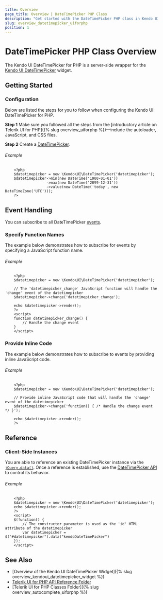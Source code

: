 ```yaml
---
title: Overview
page_title: Overview | DateTimePicker PHP Class
description: "Get started with the DateTimePicker PHP class in Kendo UI."
slug: overview_datetimepicker_uiforphp
position: 1
---
```


# DateTimePicker PHP Class Overview

The Kendo UI DateTimePicker for PHP is a server-side wrapper for the [Kendo UI DateTimePicker](/api/javascript/ui/datetimepicker) widget.

## Getting Started

### Configuration

Below are listed the steps for you to follow when configuring the Kendo UI DateTimePicker for PHP.

**Step 1** Make sure you followed all the steps from the [introductory article on Telerik UI for PHP]({% slug overview_uiforphp %})&mdash;include the autoloader, JavaScript, and CSS files.

**Step 2** Create a [DateTimePicker](/api/javascript/ui/datetimepicker).

###### Example

        <?php
        $datetimepicker = new \Kendo\UI\DateTimePicker('datetimepicker');
        $datetimepicker->min(new DateTime('1900-01-01'))
                       ->max(new DateTime('2099-12-31'))
                       ->value(new DateTime('today', new DateTimeZone('UTC')));
        ?>

## Event Handling

You can subscribe to all DateTimePicker [events](/api/javascript/ui/datetimepicker#events).

### Specify Function Names

The example below demonstrates how to subscribe for events by specifying a JavaScript function name.

###### Example

        <?php
        $datetimepicker = new \Kendo\UI\DateTimePicker('datetimepicker');

        // The 'datetimepicker_change' JavaScript function will handle the 'change' event of the datetimepicker
        $datetimepicker->change('datetimepicker_change');

        echo $datetimepicker->render();
        ?>
        <script>
        function datetimepicker_change() {
            // Handle the change event
        }
        </script>

### Provide Inline Code

The example below demonstrates how to subscribe to events by providing inline JavaScript code.

###### Example

        <?php
        $datetimepicker = new \Kendo\UI\DateTimePicker('datetimepicker');

        // Provide inline JavaScript code that will handle the 'change' event of the datetimepicker
        $datetimepicker->change('function() { /* Handle the change event */ }');

        echo $datetimepicker->render();
        ?>

<!--*-->
## Reference

### Client-Side Instances

You are able to reference an existing DateTimePicker instance via the [`jQuery.data()`](http://api.jquery.com/jQuery.data/). Once a reference is established, use the [DateTimePicker API](/api/javascript/ui/datetimepicker#methods) to control its behavior.

###### Example

        <?php
        $datetimepicker = new \Kendo\UI\DateTimePicker('datetimepicker');
        echo $datetimepicker->render();
        ?>
        <script>
        $(function() {
            // The constructor parameter is used as the 'id' HTML attribute of the datetimepicker
            var datetimepicker = $("#datetimepicker").data("kendoDateTimePicker")
        });
        </script>

## See Also

* [Overview of the Kendo UI DateTimePicker Widget]({% slug overview_kendoui_datetimepicker_widget %})
* [Telerik UI for PHP API Reference Folder](/api/php/Kendo/UI/AutoComplete)
* [Telerik UI for PHP Classes Folder]({% slug overview_autocomplete_uiforphp %})
